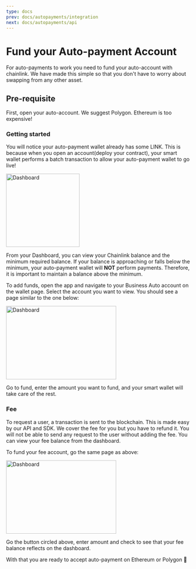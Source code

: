 ```yaml
---
type: docs
prev: docs/autopayments/integration
next: docs/autopayments/api
---
```


# Fund your Auto-payment Account

For auto-payments to work you need to fund your auto-account with chainlink. We have made this simple so that you don't have to worry about swapping from any other asset.

## Pre-requisite

First, open your auto-account. We suggest Polygon. Ethereum is too expensive!

### Getting started

You will notice your auto-payment wallet already has some LINK. This is because when you open an account(deploy your contract), your smart wallet performs a batch transaction to allow your auto-payment wallet to go live!

<img
src="/images/1728.png"  
alt="Dashboard"
height="200">

From your Dashboard, you can view your Chainlink balance and the minimum required balance. If your balance is approaching or falls below the minimum, your auto-payment wallet will __NOT__ perform payments. Therefore, it is important to maintain a balance above the minimum.

To add funds, open the app and navigate to your Business Auto account on the wallet page. Select the account you want to view. You should see a page similar to the one below:

<img
src="/images/1830.png"  
alt="Dashboard" width="300"  
height="200">

Go to fund, enter the amount you want to fund, and your smart wallet will take care of the rest.

### Fee

To request a user, a transaction is sent to the blockchain. This is made easy by our API and SDK. We cover the fee for you but you have to refund it.
You will not be able to send any request to the user without adding the fee. You can view your fee balance from the dashboard.

To fund your fee account, go the same page as above:

<img
src="/images/1831.png"  
alt="Dashboard" width="300"  
height="200">

Go the button circled above, enter amount and check to see that your fee balance reflects on the dashboard.

With that you are ready to accept auto-payment on Ethereum or Polygon 🥳
